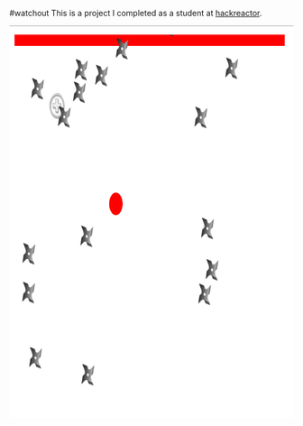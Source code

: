 #watchout
This is a project I completed as a student at [hackreactor](http://hackreactor.com).

<img src="screenshot.png" alt="Screenshot of app" height="696" width="841">
